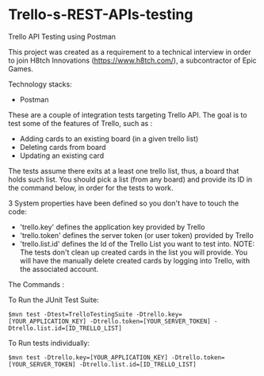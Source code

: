 # Trello-s-REST-APIs-testing

Trello API Testing using Postman

This project was created as a requirement to a technical interview in order to join H8tch Innovations (https://www.h8tch.com/), a subcontractor of Epic Games.

Technology stacks:
- Postman



These are a couple of integration tests targeting Trello API.
The goal is to test some of the features of Trello, such as :
- Adding cards to an existing board (in a given trello list)
- Deleting cards from board
- Updating an existing card

The tests assume there exits at a least one trello list, thus, a board that holds such list.
You should pick a list (from any board) and provide its ID in the command below, in order for the tests to work.

3 System properties have been  defined so you don't have to touch the code:
- 'trello.key'  defines the application key provided by Trello
- 'trello.token' defines the server token (or user token) provided by Trello
- 'trello.list.id' defines the Id of the Trello List you want to test into.
NOTE:  The tests don't clean up created cards in the list you will provide. You will have the manually
delete created cards by logging into Trello, with the associated account.

The Commands :

To Run the JUnit Test Suite: 
```
$mvn test -Dtest=TrelloTestingSuite -Dtrello.key=[YOUR_APPLICATION_KEY] -Dtrello.token=[YOUR_SERVER_TOKEN] -Dtrello.list.id=[ID_TRELLO_LIST]
```

To Run tests individually: 
```
$mvn test -Dtrello.key=[YOUR_APPLICATION_KEY] -Dtrello.token=[YOUR_SERVER_TOKEN] -Dtrello.list.id=[ID_TRELLO_LIST]
```



